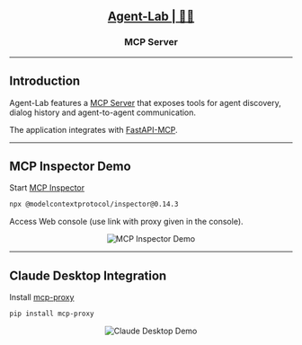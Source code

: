 <h2 align="center"><a href="https://github.com/bsantanna/agent-lab">Agent-Lab | 🤖🧪</a></h2>
<h3 align="center">MCP Server</h3>

---

## Introduction

Agent-Lab features a [MCP Server](https://modelcontextprotocol.io/introduction) that exposes tools for agent discovery, dialog history and agent-to-agent communication. 

The application integrates with [FastAPI-MCP](https://github.com/tadata-org/fastapi_mcp).


---


## MCP Inspector Demo

Start [MCP Inspector](https://github.com/modelcontextprotocol/inspector)

```bash
npx @modelcontextprotocol/inspector@0.14.3
```

Access Web console (use link with proxy given in the console).

<div align="center">

![MCP Inspector Demo](mcp_inspector_demo.gif)

</div>

---

## Claude Desktop Integration

Install [mcp-proxy](https://pypi.org/project/mcp-proxy/)

```bash
pip install mcp-proxy
```

<div align="center">

![Claude Desktop Demo](claude_demo.gif)

</div>